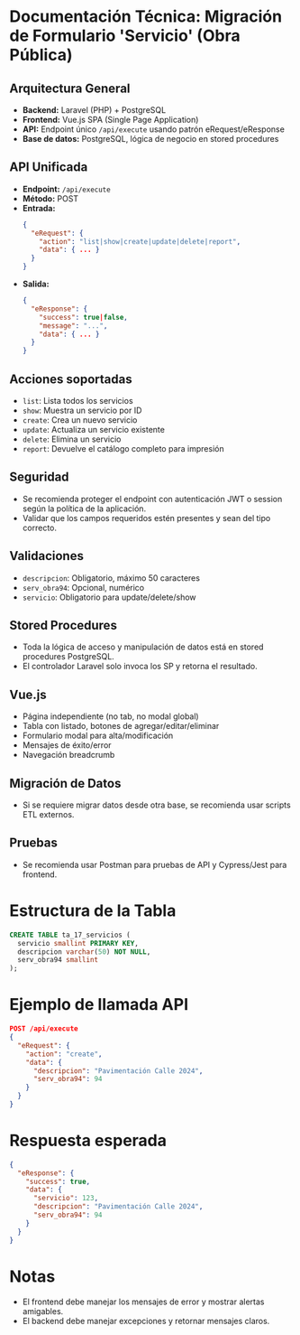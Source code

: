 # Documentación Técnica: Migración de Formulario 'Servicio' (Obra Pública)

## Arquitectura General
- **Backend:** Laravel (PHP) + PostgreSQL
- **Frontend:** Vue.js SPA (Single Page Application)
- **API:** Endpoint único `/api/execute` usando patrón eRequest/eResponse
- **Base de datos:** PostgreSQL, lógica de negocio en stored procedures

## API Unificada
- **Endpoint:** `/api/execute`
- **Método:** POST
- **Entrada:**
  ```json
  {
    "eRequest": {
      "action": "list|show|create|update|delete|report",
      "data": { ... }
    }
  }
  ```
- **Salida:**
  ```json
  {
    "eResponse": {
      "success": true|false,
      "message": "...",
      "data": { ... }
    }
  }
  ```

## Acciones soportadas
- `list`: Lista todos los servicios
- `show`: Muestra un servicio por ID
- `create`: Crea un nuevo servicio
- `update`: Actualiza un servicio existente
- `delete`: Elimina un servicio
- `report`: Devuelve el catálogo completo para impresión

## Seguridad
- Se recomienda proteger el endpoint con autenticación JWT o session según la política de la aplicación.
- Validar que los campos requeridos estén presentes y sean del tipo correcto.

## Validaciones
- `descripcion`: Obligatorio, máximo 50 caracteres
- `serv_obra94`: Opcional, numérico
- `servicio`: Obligatorio para update/delete/show

## Stored Procedures
- Toda la lógica de acceso y manipulación de datos está en stored procedures PostgreSQL.
- El controlador Laravel solo invoca los SP y retorna el resultado.

## Vue.js
- Página independiente (no tab, no modal global)
- Tabla con listado, botones de agregar/editar/eliminar
- Formulario modal para alta/modificación
- Mensajes de éxito/error
- Navegación breadcrumb

## Migración de Datos
- Si se requiere migrar datos desde otra base, se recomienda usar scripts ETL externos.

## Pruebas
- Se recomienda usar Postman para pruebas de API y Cypress/Jest para frontend.

# Estructura de la Tabla
```sql
CREATE TABLE ta_17_servicios (
  servicio smallint PRIMARY KEY,
  descripcion varchar(50) NOT NULL,
  serv_obra94 smallint
);
```

# Ejemplo de llamada API
```json
POST /api/execute
{
  "eRequest": {
    "action": "create",
    "data": {
      "descripcion": "Pavimentación Calle 2024",
      "serv_obra94": 94
    }
  }
}
```

# Respuesta esperada
```json
{
  "eResponse": {
    "success": true,
    "data": {
      "servicio": 123,
      "descripcion": "Pavimentación Calle 2024",
      "serv_obra94": 94
    }
  }
}
```

# Notas
- El frontend debe manejar los mensajes de error y mostrar alertas amigables.
- El backend debe manejar excepciones y retornar mensajes claros.
